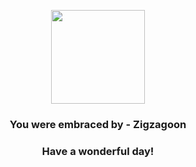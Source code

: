 <p align="center">
    <img src="https://raw.githubusercontent.com/PokeAPI/sprites/master/sprites/pokemon/263.png" width="150" height="150">
</p>
<h3 align="center">You were embraced by - <b>Zigzagoon</b></h3>
<h3 align="center">Have a wonderful day!</h3>
